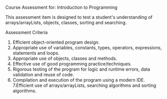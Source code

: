 Course Assessment for: Introduction to Programming

This assessment item is designed to test a student's understanding of arrays/arrayLists, objects, classes, sorting and searching.

Assessment Criteria

1. Efficient object-oriented program design.
2. Appropriate use of variables, constants, types, operators, expressions, statements and loops.
3. Appropriate use of objects, classes and methods.
4. Effective use of good programming practice/techniques.
5. Rigorous testing of the program for logic and runtime errors, data validation and reuse of code.
6. Compilation and execution of the program using a modern IDE.
7.Efficient use of arrays/arrayLists, searching algorithms and sorting algorithms.
